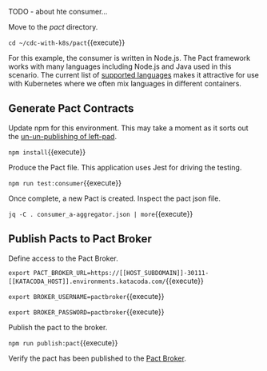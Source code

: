 TODO - about hte consumer...

Move to the _pact_ directory.

`cd ~/cdc-with-k8s/pact`{{execute}}

For this example, the consumer is written in Node.js. The Pact framework works with many languages including Node.js and Java used in this scenario. The current list of [supported languages](https://docs.pact.io/implementation_guides/other_languages) makes it attractive for use with Kubernetes where we often mix languages in different containers.

## Generate Pact Contracts

Update npm for this environment. This may take a moment as it sorts out the [un-un-publishing of left-pad](https://www.theregister.com/2016/03/23/npm_left_pad_chaos/).

`npm install`{{execute}}

Produce the Pact file. This application uses Jest for driving the testing.

`npm run test:consumer`{{execute}}

Once complete, a new Pact is created. Inspect the pact json file.

`jq -C . consumer_a-aggregator.json | more`{{execute}}

## Publish Pacts to Pact Broker

Define access to the Pact Broker.

`export PACT_BROKER_URL=https://[[HOST_SUBDOMAIN]]-30111-[[KATACODA_HOST]].environments.katacoda.com/`{{execute}}

`export BROKER_USERNAME=pactbroker`{{execute}}

`export BROKER_PASSWORD=pactbroker`{{execute}}

Publish the pact to the broker.

`npm run publish:pact`{{execute}}

Verify the pact has been published to the [Pact Broker](https://[[HOST_SUBDOMAIN]]-30111-[[KATACODA_HOST]].environments.katacoda.com/).
